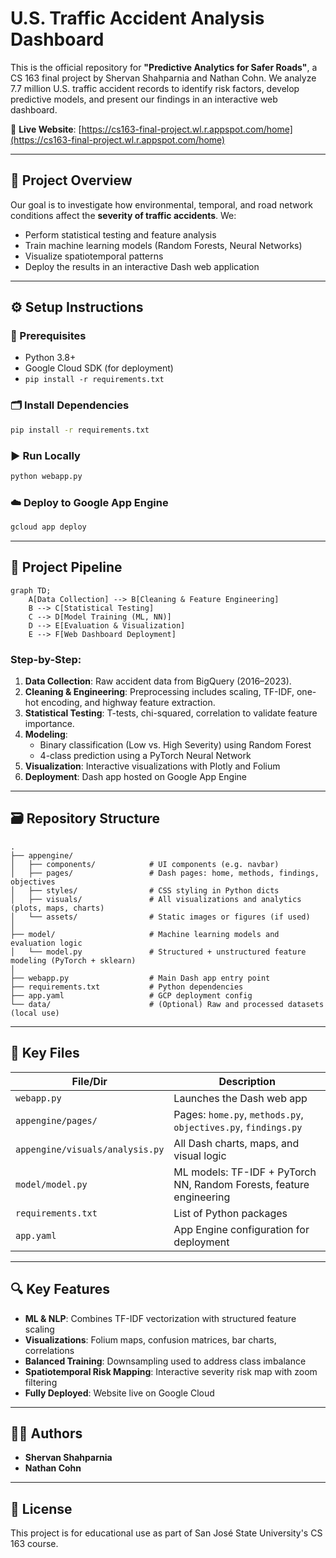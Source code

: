 
# U.S. Traffic Accident Analysis Dashboard

This is the official repository for **"Predictive Analytics for Safer Roads"**, a CS 163 final project by Shervan Shahparnia and Nathan Cohn. We analyze 7.7 million U.S. traffic accident records to identify risk factors, develop predictive models, and present our findings in an interactive web dashboard.

🔗 **Live Website**: [https://cs163-final-project.wl.r.appspot.com/home](https://cs163-final-project.wl.r.appspot.com/home)

---

## 📌 Project Overview

Our goal is to investigate how environmental, temporal, and road network conditions affect the **severity of traffic accidents**. We:
- Perform statistical testing and feature analysis
- Train machine learning models (Random Forests, Neural Networks)
- Visualize spatiotemporal patterns
- Deploy the results in an interactive Dash web application

---

## ⚙️ Setup Instructions

### 🔧 Prerequisites
- Python 3.8+
- Google Cloud SDK (for deployment)
- `pip install -r requirements.txt`

### 🗂️ Install Dependencies
```bash
pip install -r requirements.txt
```

### ▶️ Run Locally
```bash
python webapp.py
```

### ☁️ Deploy to Google App Engine
```bash
gcloud app deploy
```

---

## 🔄 Project Pipeline

```mermaid
graph TD;
    A[Data Collection] --> B[Cleaning & Feature Engineering]
    B --> C[Statistical Testing]
    C --> D[Model Training (ML, NN)]
    D --> E[Evaluation & Visualization]
    E --> F[Web Dashboard Deployment]
```

### Step-by-Step:
1. **Data Collection**: Raw accident data from BigQuery (2016–2023).
2. **Cleaning & Engineering**: Preprocessing includes scaling, TF-IDF, one-hot encoding, and highway feature extraction.
3. **Statistical Testing**: T-tests, chi-squared, correlation to validate feature importance.
4. **Modeling**:
   - Binary classification (Low vs. High Severity) using Random Forest
   - 4-class prediction using a PyTorch Neural Network
5. **Visualization**: Interactive visualizations with Plotly and Folium
6. **Deployment**: Dash app hosted on Google App Engine

---

## 🗃️ Repository Structure

```plaintext
.
├── appengine/
│   ├── components/            # UI components (e.g. navbar)
│   ├── pages/                 # Dash pages: home, methods, findings, objectives
│   ├── styles/                # CSS styling in Python dicts
│   ├── visuals/               # All visualizations and analytics (plots, maps, charts)
│   └── assets/                # Static images or figures (if used)
│
├── model/                     # Machine learning models and evaluation logic
│   └── model.py               # Structured + unstructured feature modeling (PyTorch + sklearn)
│
├── webapp.py                  # Main Dash app entry point
├── requirements.txt           # Python dependencies
├── app.yaml                   # GCP deployment config
└── data/                      # (Optional) Raw and processed datasets (local use)
```

---

## 📁 Key Files

| File/Dir                       | Description |
|-------------------------------|-------------|
| `webapp.py`                   | Launches the Dash web app |
| `appengine/pages/`           | Pages: `home.py`, `methods.py`, `objectives.py`, `findings.py` |
| `appengine/visuals/analysis.py` | All Dash charts, maps, and visual logic |
| `model/model.py`              | ML models: TF-IDF + PyTorch NN, Random Forests, feature engineering |
| `requirements.txt`            | List of Python packages |
| `app.yaml`                    | App Engine configuration for deployment |

---

## 🔍 Key Features

- **ML & NLP**: Combines TF-IDF vectorization with structured feature scaling
- **Visualizations**: Folium maps, confusion matrices, bar charts, correlations
- **Balanced Training**: Downsampling used to address class imbalance
- **Spatiotemporal Risk Mapping**: Interactive severity risk map with zoom filtering
- **Fully Deployed**: Website live on Google Cloud

---

## 👨‍💻 Authors

- **Shervan Shahparnia**  
- **Nathan Cohn**

---

## 🏁 License

This project is for educational use as part of San José State University's CS 163 course.

